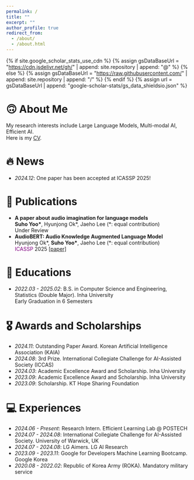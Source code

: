 ```yaml
---
permalink: /
title: ""
excerpt: ""
author_profile: true
redirect_from: 
  - /about/
  - /about.html
---
```


{% if site.google_scholar_stats_use_cdn %}
{% assign gsDataBaseUrl = "https://cdn.jsdelivr.net/gh/" | append: site.repository | append: "@" %}
{% else %}
{% assign gsDataBaseUrl = "https://raw.githubusercontent.com/" | append: site.repository | append: "/" %}
{% endif %}
{% assign url = gsDataBaseUrl | append: "google-scholar-stats/gs_data_shieldsio.json" %}

<span class='anchor' id='about-me'></span>
# 🙃 About Me
My research interests include Large Language Models, Multi-modal AI, Efficient AI.  
Here is my [CV](/assets/CV_SuhoYoo.pdf).

# 🔥 News
- *2024.12*: One paper has been accepted at ICASSP 2025!

# 📝 Publications 
- **A paper about audio imagination for language models**  
  **Suho Yoo\***, Hyunjong Ok\*, Jaeho Lee (*: equal contribution)  
  Under Review
- **AudioBERT: Audio Knowledge Augmented Language Model**  
  Hyunjong Ok\*, **Suho Yoo\***, Jaeho Lee (*: equal contribution)  
  <span style="color: purple;">ICASSP</span> 2025 [[paper]](https://arxiv.org/pdf/2409.08199)

# 📖 Educations
- *2022.03 - 2025.02*: B.S. in Computer Science and Engineering, Statistics (Double Major). Inha University  
  Early Graduation in 6 Semesters

# 🎖 Awards and Scholarships
- *2024.11*: Outstanding Paper Award. Korean Artificial Intelligence Association (KAIA)
- *2024.08*: 3rd Prize. International Collegiate Challenge for AI-Assisted Society (ICCAS)
- *2024.03*: Academic Excellence Award and Scholarship. Inha University
- *2023.09*: Academic Excellence Award and Scholarship. Inha University
- *2023.09*: Scholarship. KT Hope Sharing Foundation
  
<!--
# 💬 Invited Talks
- *2021.06*, Lorem ipsum dolor sit amet, consectetur adipiscing elit. Vivamus ornare aliquet ipsum, ac tempus justo dapibus sit amet. 
- *2021.03*, Lorem ipsum dolor sit amet, consectetur adipiscing elit. Vivamus ornare aliquet ipsum, ac tempus justo dapibus sit amet.  \| [\[video\]](https://github.com/)
-->
# 💻 Experiences
- *2024.06 - Present*: Research Intern. Efficient Learning Lab @ POSTECH
- *2024.07 - 2024.08*: International Collegiate Challenge for AI-Assisted Society. University of Warwick, UK
- *2024.07 - 2024.08*: LG Aimers. LG AI Research
- *2023.09 - 2023.11*: Google for Developers Machine Learning Bootcamp. Google Korea
- *2020.08 - 2022.02*: Republic of Korea Army (ROKA). Mandatory military service



